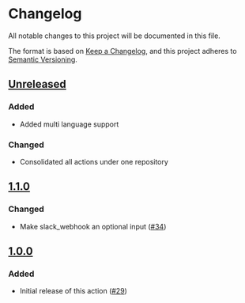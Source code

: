 # Changelog

All notable changes to this project will be documented in this file.

The format is based on [Keep a Changelog](https://keepachangelog.com/en/1.0.0/),
and this project adheres to [Semantic Versioning](https://semver.org/spec/v2.0.0.html).

## [Unreleased]

### Added

- Added multi language support

### Changed

- Consolidated all actions under one repository

## [1.1.0]

### Changed

- Make slack_webhook an optional input ([#34](https://github.com/MetaMask/action-security-code-scanner/pull/34))

## [1.0.0]

### Added

- Initial release of this action ([#29](https://github.com/MetaMask/action-security-code-scanner/pull/29))

[Unreleased]: https://github.com/metamask/action-security-code-scanner/compare/v1.1.0...HEAD
[1.1.0]: https://github.com/metamask/action-security-code-scanner/compare/v1.0.0...v1.1.0
[1.0.0]: https://github.com/metamask/action-security-code-scanner/releases/tag/v1.0.0
